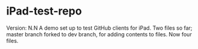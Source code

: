 # iPad-test-repo
Version: N.N
A demo set up to test GitHub clients for iPad.
Two files so far; master branch forked to dev branch, for adding contents to files.
Now four files.